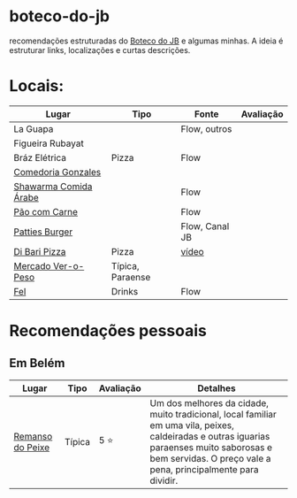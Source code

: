 # boteco-do-jb
recomendações estruturadas do [Boteco do JB](https://botecodojb.com/) e algumas minhas. A ideia é estruturar links, localizações e curtas descrições.

# Locais:

| Lugar | Tipo | Fonte | Avaliação 
| --- | --- | --- | --- | 
| La Guapa | | Flow, outros
| Figueira Rubayat
| Bráz Elétrica | Pizza | Flow
| [Comedoria Gonzales](https://www.instagram.com/comedoriagonzales/?hl=en)
| [Shawarma Comida Árabe](https://www.instagram.com/aboudsiria/?hl=en) | | Flow
| [Pão com Carne](https://www.instagram.com/paocomcarne_hamburgueria/?hl=en) |  |Flow
| [Patties Burger](https://www.instagram.com/pattiesburger/?hl=en) | | Flow, Canal JB
| [Di Bari Pizza](https://www.instagram.com/dibaripizza/?hl=en) | Pizza | [vídeo](https://www.youtube.com/watch?v=kSA1xkzeZ_k&ab_channel=BotecodoJB)
| [Mercado Ver-o-Peso](https://www.instagram.com/veropesodaculturaparaense/?hl=en) | Típica, Paraense  
| [Fel](https://www.instagram.com/fel.sp/?hl=en) | Drinks | Flow |

# Recomendações pessoais 

## Em Belém
| Lugar | Tipo | Avaliação | Detalhes
| --- | --- | --- | --- | 
| [Remanso do Peixe](https://www.instagram.com/remansodopeixe/?hl=en) | Típica | 5 :star:| Um dos melhores da cidade, muito tradicional, local familiar em uma vila, peixes, caldeiradas e outras iguarias paraenses muito saborosas e bem servidas. O preço vale a pena, principalmente para dividir.
